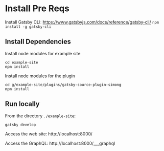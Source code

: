 # Install Pre Reqs
Install Gatsby CLI: https://www.gatsbyjs.com/docs/reference/gatsby-cli/
`npm install -g gatsby-cli`

## Install Dependencies
Install node modules for example site

```
cd example-site
npm install
```

Install node modules for the plugin

```
cd g/example-site/plugins/gatsby-source-plugin-simong
npm install
```

## Run locally
From the directory `./example-site`: 
```
gatsby develop
```

Access the web site: http://localhost:8000/

Access the GraphQL: http://localhost:8000/___graphql